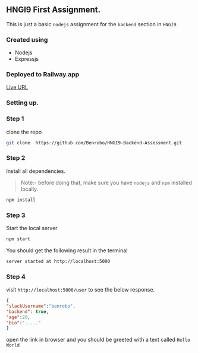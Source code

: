 ## HNGI9 First Assignment.

This is just a basic `nodejs` assignment for the `backend` section in `HNGI9`.

### Created using 
- Nodejs
- Expressjs

### Deployed to Railway.app

[Live URL](https://hngi9-backend-assessment-production.up.railway.app/)

### Setting up.

### Step 1

clone the repo
```sh
git clone  https://github.com/Benrobo/HNGI9-Backend-Assessment.git
```

### Step 2
Install all dependencies. 
> Note:- before doing that, make sure you have `nodejs` and `npm` installed locally.

```sh
npm install
```


### Step 3
Start the local server
```sh
npm start
```

You should get the following result in the terminal

```sh
server started at http://localhost:5000
```

### Step 4

visit `http://localhost:5000/user` to see the below response.

```json
{
"slackUsername":"benrobo",
"backend": true,
"age":20,
"bio":"....."
}
```

open the link in browser and you should be greeted with a text called `Hello World`
